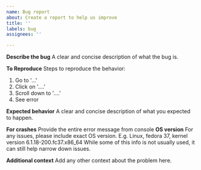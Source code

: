 ```yaml
---
name: Bug report
about: Create a report to help us improve
title: ''
labels: bug
assignees: ''

---
```


**Describe the bug**
A clear and concise description of what the bug is.

**To Reproduce**
Steps to reproduce the behavior:
1. Go to '...'
2. Click on '....'
3. Scroll down to '....'
4. See error

**Expected behavior**
A clear and concise description of what you expected to happen.

**For crashes**
Provide the entire error message from console
**OS version**
For any issues, please include exact OS version. 
E.g.
Linux, fedora 37, kernel version 6.1.18-200.fc37.x86_64
While some of this info is not usually used, it can still help narrow down issues. 

**Additional context**
Add any other context about the problem here.
